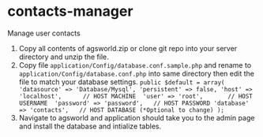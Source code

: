 # contacts-manager
Manage user contacts

1. Copy all contents of agsworld.zip or clone git repo into your server directory and unzip the file.
2. Copy file `application/Config/database.conf.sample.php` and rename to `application/Config/database.conf.php` into same directory then edit the file to match your database settings.
``
	public $default = array(
		'datasource' => 'Database/Mysql',
		'persistent' => false,
		'host' => 'localhost',		// HOST MACHINE 
		'user' => 'root',		// HOST USERNAME 
		'password' => 'password',	// HOST PASSWORD
		'database' => 'contacts',	// HOST DATABASE (*Optional to change)
	);
``  
3. Navigate to agsworld and application should take you to the admin page and install the database and intialize tables.
	
